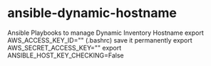 # ansible-dynamic-hostname
Ansible Playbooks to manage Dynamic Inventory Hostname
export AWS_ACCESS_KEY_ID=""    (.bashrc) save it permanently
export AWS_SECRET_ACCESS_KEY=""
export ANSIBLE_HOST_KEY_CHECKING=False

